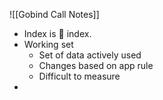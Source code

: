 ![[Gobind Call Notes]]

- Index is :shrug: index.
- Working set 
	- Set of data actively used
	- Changes based on app rule
	- Difficult to measure
- 